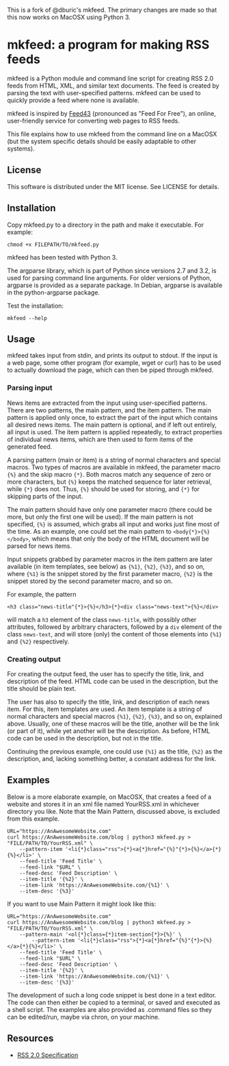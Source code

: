 This is a fork of @dburic's mkfeed. The primary changes are made so that this now works on MacOSX using Python 3. 

mkfeed: a program for making RSS feeds
======================================================================

mkfeed is a Python module and command line script for creating RSS 2.0
feeds from HTML, XML, and similar text documents. The feed is created by
parsing the text with user-specified patterns. mkfeed can be used to
quickly provide a feed where none is available.

mkfeed is inspired by [Feed43](http://feed43.com/) (pronounced as "Feed For
Free"), an online, user-friendly service for converting web pages to RSS
feeds.

This file explains how to use mkfeed from the command line on a MacOSX 
(but the system specific details should be easily adaptable to other
systems). 


License
------------------------------

This software is distributed under the MIT license. See LICENSE for
details.


Installation
------------------------------

Copy mkfeed.py to a directory in the path and make it executable.
For example:

    chmod +x FILEPATH/TO/mkfeed.py

mkfeed has been tested with Python 3.

The argparse library, which is part of Python since versions 2.7 and 3.2, is
used for parsing command line arguments. For older versions of Python,
argparse is provided as a separate package. In Debian, argparse is
available in the python-argparse package.

Test the installation:

    mkfeed --help


Usage
------------------------------

mkfeed takes input from stdin, and prints its output to stdout. If the
input is a web page, some other program (for example, wget or curl) has to
be used to actually download the page, which can then be piped through
mkfeed.

### Parsing input

News items are extracted from the input using user-specified patterns.
There are two patterns, the main pattern, and the item pattern. The main
pattern is applied only once, to extract the part of the input which
contains all desired news items. The main pattern is optional, and if left
out entirely, all input is used. The item pattern is applied repeatedly, to
extract properties of individual news items, which are then used to form
items of the generated feed.

A parsing pattern (main or item) is a string of normal characters and
special macros. Two types of macros are available in mkfeed, the parameter
macro `{%}` and the skip macro `{*}`. Both macros match any sequence of
zero or more characters, but `{%}` keeps the matched sequence for later
retrieval, while `{*}` does not. Thus, `{%}` should be used for storing,
and `{*}` for skipping parts of the input.

The main pattern should have only one parameter macro (there could be more,
but only the first one will be used). If the main pattern is not specified,
`{%}` is assumed, which grabs all input and works just fine most of the
time. As an example, one could set the main pattern to
`<body{*}>{%}</body>`, which means that only the body of the HTML document
will be parsed for news items.

Input snippets grabbed by parameter macros in the item pattern are later
available (in item templates, see below) as `{%1}`, `{%2}`, `{%3}`, and so
on, where `{%1}` is the snippet stored by the first parameter macro, `{%2}`
is the snippet stored by the second parameter macro, and so on. 

For example, the pattern 

    <h3 class="news-title"{*}>{%}</h3>{*}<div class="news-text">{%}</div>

will match a `h3` element of the class `news-title`, with possibly other
attributes, followed by arbitrary characters, followed by a `div` element
of the class `news-text`, and will store (only) the content of those
elements into `{%1}` and `{%2}` respectively.

### Creating output

For creating the output feed, the user has to specify the title, link, and
description of the feed. HTML code can be used in the description, but the
title should be plain text.

The user has also to specify the title, link, and description of each news
item. For this, item templates are used. An item template is a string of
normal characters and special macros `{%1}`, `{%2}`, `{%3}`, and so on,
explained above. Usually, one of these macros will be the title, another
will be the link (or part of it), while yet another will be the
description. As before, HTML code can be used in the description, but not
in the title.

Continuing the previous example, one could use `{%1}` as the title, `{%2}`
as the description, and, lacking something better, a constant address for
the link.


Examples
------------------------------

Below is a more elaborate example, on MacOSX, that creates a feed of a website and stores it in an xml file named YourRSS.xml in whichever directory you like. Note that the Main Pattern, discussed above, is excluded from this example.
```
URL="https://AnAwesomeWebsite.com"
curl https://AnAwesomeWebsite.com/blog | python3 mkfeed.py > "FILE/PATH/TO/YourRSS.xml" \
	--pattern-item '<li{*}class="rss">{*}<a{*}href="{%}"{*}>{%}</a>{*}{%}</li>' \
	--feed-title 'Feed Title' \
	--feed-link "$URL" \
	--feed-desc 'Feed Description' \
	--item-title '{%2}' \
	--item-link 'https://AnAwesomeWebsite.com/{%1}' \
	--item-desc '{%3}'
```
If you want to use Main Pattern it might look like this:
```
URL="https://AnAwesomeWebsite.com"
curl https://AnAwesomeWebsite.com/blog | python3 mkfeed.py > "FILE/PATH/TO/YourRSS.xml" \
	--pattern-main '<ol{*}class={*}item-section{*}>{%}' \
        --pattern-item '<li{*}class="rss">{*}<a{*}href="{%}"{*}>{%}</a>{*}{%}</li>' \
	--feed-title 'Feed Title' \
	--feed-link "$URL" \
	--feed-desc 'Feed Description' \
	--item-title '{%2}' \
	--item-link 'https://AnAwesomeWebsite.com/{%1}' \
	--item-desc '{%3}'
```

The development of such a long code snippet is best done in a text editor.
The code can then either be copied to a terminal, or saved and executed as
a shell script. The examples are also provided as .command files so they can be edited/run, maybe via chron, on your machine.


Resources
------------------------------

 - [RSS 2.0 Specification](http://cyber.law.harvard.edu/rss/rss.html)

